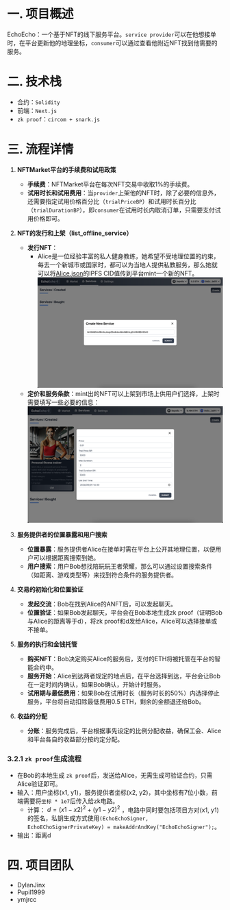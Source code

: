 # 一. 项目概述
EchoEcho：一个基于NFT的线下服务平台。`service provider`可以在他想接单时，在平台更新他的地理坐标，`consumer`可以通过查看他附近NFT找到他需要的服务。

# 二. 技术栈
- 合约：`Solidity`
- 前端：`Next.js`
- `zk proof`：`circom + snark.js`

# 三. 流程详情
1. **NFTMarket平台的手续费和试用政策**
    - **手续费**：NFTMarket平台在每次NFT交易中收取1%的手续费。
    - **试用时长和试用费用**：当`provider`上架他的NFT时，除了必要的信息外，还需要指定试用价格百分比（`trialPriceBP`）和试用时长百分比（`trialDurationBP`），即`consumer`在试用时长内取消订单，只需要支付试用价格即可。

2. **NFT的发行和上架（list_offline_service）**
    - **发行NFT**：
        - Alice是一位经验丰富的私人健身教练，她希望不受地理位置的约束，每去一个新城市或国家时，都可以为当地人提供私教服务，那么她就可以将[Alice.json](https://github.com/TheEchoEcho/EchoEcho_contract/blob/main/IPFS_files/jsons/Alice_personal_fitness_trainer.json)的IPFS CID值传到平台mint一个新的NFT。![alice_mint_nft](./imgs/alice_mint_nft.png)
    - **定价和服务条款**：mint出的NFT可以上架到市场上供用户们选择，上架时需要填写一些必要的信息：![alice_list_service](./imgs/alice_list_service.png)

3. **服务提供者的位置暴露和用户搜索**
    - **位置暴露**：服务提供者Alice在接单时需在平台上公开其地理位置，以便用户可以根据距离搜索到她。
    - **用户搜索**：用户Bob想找陪玩玩王者荣耀，那么可以通过设置搜索条件（如距离、游戏类型等）来找到符合条件的服务提供者。

4. **交易的初始化和位置验证**
    - **发起交流**：Bob在找到Alice的ANFT后，可以发起聊天。
    - **位置验证**：如果Bob发起聊天，平台会在Bob本地生成zk proof（证明Bob与Alice的距离等于d），将zk proof和d发给Alice，Alice可以选择接单或不接单。

5. **服务的执行和金钱托管**
    - **购买NFT**：Bob决定购买Alice的服务后，支付的ETH将被托管在平台的智能合约中。
    - **服务开始**：Alice到达两者规定的地点后，在平台选择到达，平台会让Bob在一定时间内确认，如果Bob确认，开始计时服务。
    - **试用期与最低费用**：如果Bob在试用时长（服务时长的50%）内选择停止服务，平台将自动扣除最低费用0.5 ETH，剩余的金额退还给Bob。

6. **收益的分配**
    - **分账**：服务完成后，平台根据事先设定的比例分配收益，确保工会、Alice和平台各自的收益部分按约定分配。

### 3.2.1 `zk proof`生成流程
- 在Bob的本地生成 `zk proof`后，发送给Alice，无需生成可验证合约，只需Alice验证即可。
- 输入：用户坐标(x1, y1)，服务提供者坐标(x2, y2)，其中坐标有7位小数，前端需要将`坐标 * 1e7`后传入给zk电路。
    - 计算： $d = (x1 - x2)^2 + (y1 - y2)^2$ ，电路中同时要包括项目方对(x1, y1)的签名，私钥生成方式使用`(EchoEchoSigner, EchoEChoSignerPrivateKey) = makeAddrAndKey("EchoEchoSigner");`。
- 输出：距离d



# 四. 项目团队
- DylanJinx
- Pupil1999
- ymjrcc



























